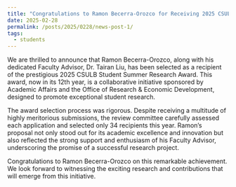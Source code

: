 ```yaml
---
title: "Congratulations to Ramon Becerra-Orozco for Receiving 2025 CSULB Student Summer Research Award!"
date: 2025-02-28
permalink: /posts/2025/0228/news-post-1/
tags:
  - students
---
```


We are thrilled to announce that Ramon Becerra-Orozco, along with his dedicated Faculty Advisor, Dr. Tairan Liu, has been selected as a recipient of the prestigious 2025 CSULB Student Summer Research Award. This award, now in its 12th year, is a collaborative initiative sponsored by Academic Affairs and the Office of Research & Economic Development, designed to promote exceptional student research.

The award selection process was rigorous. Despite receiving a multitude of highly meritorious submissions, the review committee carefully assessed each application and selected only 34 recipients this year. Ramon’s proposal not only stood out for its academic excellence and innovation but also reflected the strong support and enthusiasm of his Faculty Advisor, underscoring the promise of a successful research project.

Congratulations to Ramon Becerra-Orozco on this remarkable achievement. We look forward to witnessing the exciting research and contributions that will emerge from this initiative.
